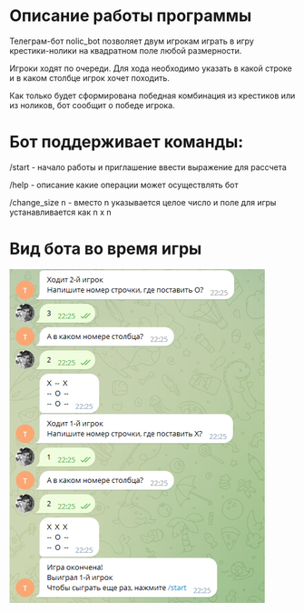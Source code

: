 # Описание работы программы

Телеграм-бот nolic_bot позволяет двум игрокам играть в игру крестики-нолики на квадратном поле любой размерности. 

Игроки ходят по очереди. Для хода необходимо указать в какой строке и в каком столбце игрок хочет походить. 

Как только будет сформирована победная комбинация из крестиков или из ноликов, бот сообщит о победе игрока.

# Бот поддерживает команды:
/start - начало работы и приглашение ввести выражение для рассчета

/help - описание какие операции может осуществлять бот

/change_size n - вместо n указывается целое число и поле для игры устанавливается как n x n

# Вид бота во время игры

![Image](nolic_bot.png)
